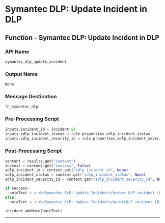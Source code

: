 <!--
    DO NOT MANUALLY EDIT THIS FILE
    THIS FILE IS AUTOMATICALLY GENERATED WITH resilient-sdk codegen
-->

# Symantec DLP: Update Incident in DLP

## Function - Symantec DLP: Update Incident in DLP

### API Name
`symantec_dlp_update_incident`

### Output Name
`None`

### Message Destination
`fn_symantec_dlp`

### Pre-Processing Script
```python
inputs.incident_id = incident.id
inputs.sdlp_incident_status = rule.properties.sdlp_incident_status
inputs.sdlp_incident_severity_id = rule.properties.sdlp_incident_severity_id
```

### Post-Processing Script
```python
content = results.get("content")
success = content.get("success", False)
sdlp_incident_id = content.get("sdlp_incident_id", None)
sdlp_incident_status = content.get("sdlp_incident_status", None)
sdlp_incident_severity_id = content.get("sdlp_incident_severity_id", None)

if success:
  noteText = u'<b>Symantec DLP: Update Incident</b><br> DLP incident {0}<br>   Status set to: {1}<br>   Severity set to: {2}'.format(sdlp_incident_id, sdlp_incident_status, sdlp_incident_severity_id)
else:
  noteText = u'<b>Symantec DLP: Update Incident</b><br>DLP incident {0} was not updated.  Check input values.'.format(sdlp_incident_id)

incident.addNote(noteText)
```

---

